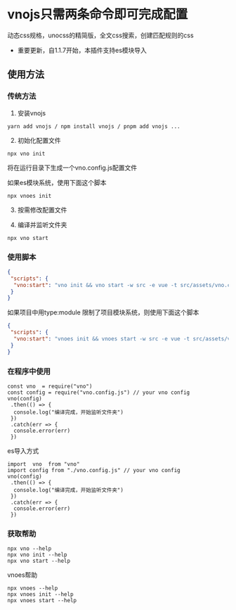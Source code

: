 # vnojs只需两条命令即可完成配置

动态css规格，unocss的精简版，全文css搜索，创建匹配规则的css

- 重要更新，自1.1.7开始，本插件支持es模块导入

## 使用方法

### 传统方法

1. 安装vnojs

```shell
yarn add vnojs / npm install vnojs / pnpm add vnojs ...
```

2. 初始化配置文件

```shell
npx vno init
```

将在运行目录下生成一个vno.config.js配置文件

如果es模块系统，使用下面这个脚本

```shell
npx vnoes init
```

3. 按需修改配置文件

4. 编译并监听文件夹

```shell
npx vno start
```

### 使用脚本

```json
{
 "scripts": {
  "vno:start": "vno init && vno start -w src -e vue -t src/assets/vno.css"
 }
}

```

如果项目中用type:module 限制了项目模块系统，则使用下面这个脚本

```json
{
 "scripts": {
  "vno:start": "vnoes init && vnoes start -w src -e vue -t src/assets/vno.css"
 }
}

```


### 在程序中使用

```nodejs
const vno  = require("vno")
const config = require("vno.config.js") // your vno config
vno(config)
 .then(() => {
  console.log("编译完成，开始监听文件夹")
 })
 .catch(err => {
  console.error(err)
 })
```

es导入方式

```nodejs
import  vno  from "vno"
import config from "./vno.config.js" // your vno config
vno(config)
 .then(() => {
  console.log("编译完成，开始监听文件夹")
 })
 .catch(err => {
  console.error(err)
 })
```

### 获取帮助

```shell
npx vno --help
npx vno init --help
npx vno start --help
```

vnoes帮助

```shell
npx vnoes --help
npx vnoes init --help
npx vnoes start --help
```